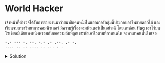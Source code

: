 # World Hacker

เจ้าหน้าที่ตำรวจได้รับการรายงานมาว่าสมาชิกคนหนึ่งในแฮกเกอร์กลุ่มนี้ประกอบอาชีพขายดอกไม้ และเรียนจบสาขาวิทยาการคอมพิวเตอร์ มีความรู้เรื่องคอมพิวเตอร์เป็นอย่างดี โดยเขาซ่อน flag เอาไว้บนโซเชียลมีเดียแห่งหนึ่งพร้อมกับข้อความลับที่ถูกเข้ารหัสเอาไว้ตามที่กำหนดให้ จงหาเขาคนนั้นให้เจอ

```
-.- --- -. --. -.- .- .--. .- -.
.--. .- -. -.-- .- -.. . .
```

<details>
    <summary>Solution</summary>
    
- ข้อนี้ได้ให้ Morse code เรามา ผมจึงไปถอดมาได้คำว่า `KONGKAPAN PANYADEE`  
![morse_decode](https://github.com/joeKody/wongyos-ctf-writeup/assets/115410150/5ef2133a-93b2-4892-a776-be93e4ab61da)

- หลังจากนั้นนำชื่อนี้ไปเสิร์ชจะเจอกับโปรไฟล์ Facebook หนึ่ง  
![gg_search](https://github.com/joeKody/wongyos-ctf-writeup/assets/115410150/0ab6e7a4-2766-49c5-ae45-dabc0984387b)

- หากเข้าไปดูในหน้า About page และลองดูใน Details ก็จะเจอกับ flag ครับ!  
![image](https://github.com/joeKody/wongyos-ctf-writeup/assets/115410150/8489afbe-14e3-4c8f-bac5-316d4a929d8f)

</details>